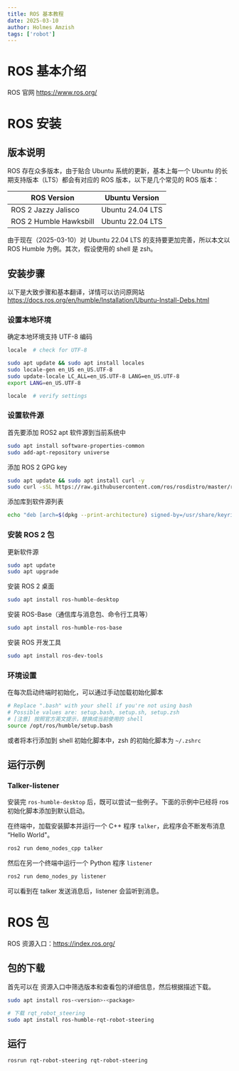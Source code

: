 ```yaml
---
title: ROS 基本教程
date: 2025-03-10
author: Holmes Amzish
tags: ['robot']
---
```


# ROS 基本介绍

ROS 官网 https://www.ros.org/

# ROS 安装

## 版本说明

ROS 存在众多版本，由于贴合 Ubuntu 系统的更新，基本上每一个 Ubuntu 的长期支持版本（LTS）都会有对应的 ROS 版本，以下是几个常见的 ROS 版本：

| ROS Version            | Ubuntu Version   |
| ---------------------- | ---------------- |
| ROS 2 Jazzy Jalisco    | Ubuntu 24.04 LTS |
| ROS 2 Humble Hawksbill | Ubuntu 22.04 LTS |

由于现在（2025-03-10）对 Ubuntu 22.04 LTS 的支持要更加完善，所以本文以 ROS Humble 为例。其次，假设使用的 shell 是 zsh。

## 安装步骤

以下是大致步骤和基本翻译，详情可以访问原网站 https://docs.ros.org/en/humble/Installation/Ubuntu-Install-Debs.html

### 设置本地环境

确定本地环境支持 UTF-8 编码

```bash
locale  # check for UTF-8

sudo apt update && sudo apt install locales
sudo locale-gen en_US en_US.UTF-8
sudo update-locale LC_ALL=en_US.UTF-8 LANG=en_US.UTF-8
export LANG=en_US.UTF-8

locale  # verify settings
```

### 设置软件源

首先要添加 ROS2 apt 软件源到当前系统中

```bash
sudo apt install software-properties-common
sudo add-apt-repository universe
```

添加 ROS 2 GPG key

```bash
sudo apt update && sudo apt install curl -y
sudo curl -sSL https://raw.githubusercontent.com/ros/rosdistro/master/ros.key -o /usr/share/keyrings/ros-archive-keyring.gpg
```

添加库到软件源列表

```bash
echo "deb [arch=$(dpkg --print-architecture) signed-by=/usr/share/keyrings/ros-archive-keyring.gpg] http://packages.ros.org/ros2/ubuntu $(. /etc/os-release && echo $UBUNTU_CODENAME) main" | sudo tee /etc/apt/sources.list.d/ros2.list > /dev/null
```

### 安装 ROS 2 包

更新软件源

```bash
sudo apt update
sudo apt upgrade
```

安装 ROS 2 桌面

```bash
sudo apt install ros-humble-desktop
```

安装 ROS-Base（通信库与消息包、命令行工具等）

```bash
sudo apt install ros-humble-ros-base
```

安装 ROS 开发工具

```bash
sudo apt install ros-dev-tools
```

### 环境设置

在每次启动终端时初始化，可以通过手动加载初始化脚本

```bash
# Replace ".bash" with your shell if you're not using bash
# Possible values are: setup.bash, setup.sh, setup.zsh
# [注意] 按照官方英文提示，替换成当前使用的 shell
source /opt/ros/humble/setup.bash
```

或者将本行添加到 shell 初始化脚本中，zsh 的初始化脚本为 `~/.zshrc`



## 运行示例

### Talker-listener

安装完 `ros-humble-desktop` 后，既可以尝试一些例子。下面的示例中已经将 ros 初始化脚本添加到默认启动。

在终端中，加载安装脚本并运行一个 C++ 程序 `talker`，此程序会不断发布消息 “Hello World"。

```bash
ros2 run demo_nodes_cpp talker
```

然后在另一个终端中运行一个 Python 程序 `listener`

```bash
ros2 run demo_nodes_py listener
```

可以看到在 talker 发送消息后，listener 会监听到消息。







# ROS 包

ROS 资源入口：https://index.ros.org/

## 包的下载

首先可以在 资源入口中筛选版本和查看包的详细信息，然后根据描述下载。

```bash
sudo apt install ros-<version>-<package>

# 下载 rqt_robot_steering
sudo apt install ros-humble-rqt-robot-steering
```



## 运行

```bash
rosrun rqt-robot-steering rqt-robot-steering
```

